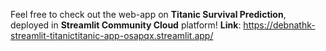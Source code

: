 Feel free to check out the web-app on **Titanic Survival Prediction**, deployed in **Streamlit Community Cloud** platform!
**Link**: https://debnathk-streamlit-titanictitanic-app-osapqx.streamlit.app/
